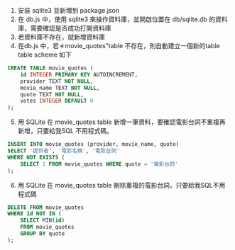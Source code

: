 1. 安装 sqlite3 並新増到 package.json
2. 在 db.js 中，使用 sqlite3 來操作資料庫，並開啟位置在 db/sqlite.db 的資料庫，需要確認是否成功打開資料庫
3. 若資料庫不存在，就新增資料庫
4. 在db.js 中，若＊movie_quotes”table 不存在，則自動建立一個新的table table scheme 如下


```sql
CREATE TABLE movie_quotes (
    id INTEGER PRIMARY KEY AUTOINCREMENT,
    provider TEXT NOT NULL,
    movie_name TEXT NOT NULL,
    quote TEXT NOT NULL,
    votes INTEGER DEFAULT 0
);
```

5. 用 SQLite 在 movie_quotes table 新增一筆資料，要確認電影台詞不重複再新增，只要給我SQL 不用程式碼。
```sql
INSERT INTO movie_quotes (provider, movie_name, quote)
SELECT '提供者', '電影名稱', '電影台詞'
WHERE NOT EXISTS (
    SELECT 1 FROM movie_quotes WHERE quote = '電影台詞'
);
```
6. 用 SQLite 在 movie_quotes table 刪除重複的電影台詞，只要給我SQL不用程式碼
```sql
DELETE FROM movie_quotes
WHERE id NOT IN (
    SELECT MIN(id)
    FROM movie_quotes
    GROUP BY quote
);
```